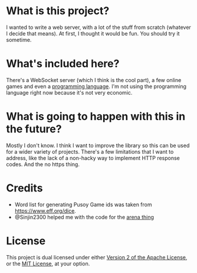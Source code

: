 # What is this project?

I wanted to write a web server, with a lot of the stuff from scratch 
(whatever I decide that means). At first, I thought it would be fun. You should 
try it sometime.

# What's included here?

There's a WebSocket server (which I think is the cool part), a few online games
and even a [programming language](lisp). I'm not using the programming language right now
because it's not very economic. 

# What is going to happen with this in the future?

Mostly I don't know. I think I want to improve the library so this can be used for a
wider variety of projects. There's a few limitations that I want to address, like 
the lack of a non-hacky way to implement HTTP response codes. And the no https thing.

# Credits

* Word list for generating Pusoy Game ids was taken from https://www.eff.org/dice.
* @Sinjin2300 helped me with the code for the [arena thing](resources/arena)

# License

This project is dual licensed under either [Version 2 of the 
Apache License](https://opensource.org/licenses/Apache-2.0), or the 
[MIT License](https://opensource.org/licenses/MIT), at your option.